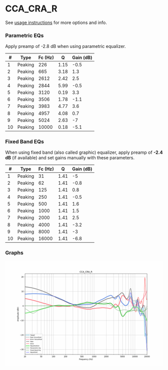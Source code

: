 # CCA_CRA_R
See [usage instructions](https://github.com/jaakkopasanen/AutoEq#usage) for more options and info.

### Parametric EQs
Apply preamp of -2.8 dB when using parametric equalizer.

|   # | Type    |   Fc (Hz) |    Q |   Gain (dB) |
|-----|---------|-----------|------|-------------|
|   1 | Peaking |       226 | 1.15 |        -0.5 |
|   2 | Peaking |       665 | 3.18 |         1.3 |
|   3 | Peaking |      2612 | 2.42 |         2.5 |
|   4 | Peaking |      2844 | 5.99 |        -0.5 |
|   5 | Peaking |      3120 | 0.19 |         3.3 |
|   6 | Peaking |      3506 | 1.78 |        -1.1 |
|   7 | Peaking |      3983 | 4.77 |         3.6 |
|   8 | Peaking |      4957 | 4.08 |         0.7 |
|   9 | Peaking |      5024 | 2.63 |        -7   |
|  10 | Peaking |     10000 | 0.18 |        -5.1 |

### Fixed Band EQs
When using fixed band (also called graphic) equalizer, apply preamp of **-2.4 dB** (if available) and set gains manually with these parameters.

|   # | Type    |   Fc (Hz) |    Q |   Gain (dB) |
|-----|---------|-----------|------|-------------|
|   1 | Peaking |        31 | 1.41 |        -5   |
|   2 | Peaking |        62 | 1.41 |        -0.8 |
|   3 | Peaking |       125 | 1.41 |         0.8 |
|   4 | Peaking |       250 | 1.41 |        -0.5 |
|   5 | Peaking |       500 | 1.41 |         1.6 |
|   6 | Peaking |      1000 | 1.41 |         1.5 |
|   7 | Peaking |      2000 | 1.41 |         2.5 |
|   8 | Peaking |      4000 | 1.41 |        -3.2 |
|   9 | Peaking |      8000 | 1.41 |        -3   |
|  10 | Peaking |     16000 | 1.41 |        -6.8 |

### Graphs
![](./CCA_CRA_R.png)
